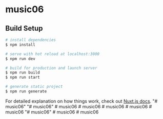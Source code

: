 # music06

## Build Setup

```bash
# install dependencies
$ npm install

# serve with hot reload at localhost:3000
$ npm run dev

# build for production and launch server
$ npm run build
$ npm run start

# generate static project
$ npm run generate
```

For detailed explanation on how things work, check out [Nuxt.js docs](https://nuxtjs.org).
"# music06" 
"# music06" 
#   m u s i c 0 6  
 #   m u s i c 0 6  
 #   m u s i c 0 6  
 #   m u s i c 0 6  
 #   m u s i c 0 6  
 "# music06" 
#   m u s i c 0 6  
 #   m u s i c 0 6  
 